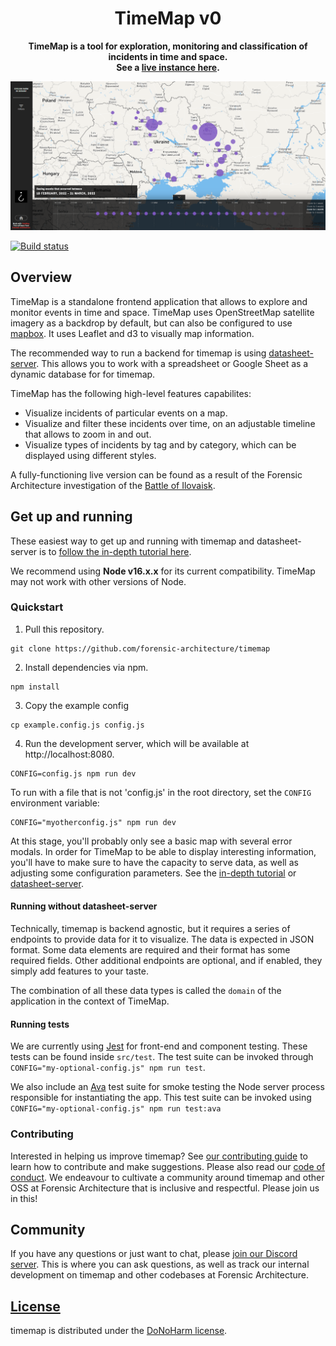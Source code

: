 <h1 align="center">
  TimeMap v0
</h1>

<p align="center">
  <strong>TimeMap is a tool for exploration, monitoring and classification of incidents in time and space.<br>See a <a href="https://blmprotests.forensic-architecture.org">live instance here</a>.</strong><br>
</p>

![](docs/example-timemap.png)

[![Build status](https://travis-ci.com/forensic-architecture/timemap.svg?branch=develop)](https://travis-ci.com/forensic-architecture/timemap)

## Overview

TimeMap is a standalone frontend application that allows to explore and monitor events in time and space. TimeMap uses OpenStreetMap satellite imagery as a backdrop by default, but can also be configured to use [mapbox](https://www.mapbox.com/). It uses Leaflet and d3 to visually map information.

The recommended way to run a backend for timemap is using [datasheet-server](https://github.com/forensic-architecture/datasheet-server). This allows you to work with a spreadsheet or Google Sheet as a dynamic database for for timemap.

TimeMap has the following high-level features capabilites:

- Visualize incidents of particular events on a map.
- Visualize and filter these incidents over time, on an adjustable timeline that allows to zoom in and out.
- Visualize types of incidents by tag and by category, which can be displayed using different styles.

A fully-functioning live version can be found as a result of the Forensic Architecture investigation of the [Battle of Ilovaisk](https://ilovaisk.forensic-architecture.org).

## Get up and running

These easiest way to get up and running with timemap and datasheet-server is to
[follow the in-depth tutorial here](https://forensic-architecture.org/investigation/timemap-for-cartographic-platforms).

We recommend using **Node v16.x.x** for its current compatibility.
TimeMap may not work with other versions of Node.

### Quickstart

1. Pull this repository.

```shell
git clone https://github.com/forensic-architecture/timemap
```

2. Install dependencies via npm.

```shell
npm install
```

3. Copy the example config

```shell
cp example.config.js config.js
```

4. Run the development server, which will be available at http://localhost:8080.

```shell
CONFIG=config.js npm run dev
```

To run with a file that is not 'config.js' in the root directory, set the `CONFIG` environment variable:

```
CONFIG="myotherconfig.js" npm run dev
```

At this stage, you'll probably only see a basic map with several error modals. In order for TimeMap to be able to display interesting information, you'll have to make sure to have the capacity to serve data, as well as adjusting some configuration parameters. See the [in-depth tutorial](https://forensic-architecture.org/investigation/timemap-for-cartographic-platforms) or [datasheet-server](https://github.com/forensic-architecture/datasheet-server).

#### Running without datasheet-server

Technically, timemap is backend agnostic, but it requires a series of endpoints to provide data for it to visualize. The data is expected in JSON format. Some data elements are required and their format has some required fields. Other additional endpoints are optional, and if enabled, they simply add features to your taste.

The combination of all these data types is called the `domain` of the application in the context of TimeMap.

#### Running tests

We are currently using [Jest](https://jestjs.io/) for front-end and component testing. These tests can be found inside `src/test`. The test suite can be invoked through `CONFIG="my-optional-config.js" npm run test`.

We also include an [Ava](https://github.com/avajs/ava) test suite for smoke testing the Node server process responsible for instantiating the app. This test suite can be invoked using `CONFIG="my-optional-config.js" npm run test:ava`

### Contributing

Interested in helping us improve timemap? See [our contributing guide](CONTRIBUTING.md) to learn how to contribute and make suggestions. Please also read our [code of conduct](CODE_OF_CONDUCT.md). We endeavour to cultivate a community around timemap and other OSS at Forensic Architecture that is inclusive and respectful. Please join us in this!

## Community

If you have any questions or just want to chat, please [join our Discord server](https://discord.gg/PjHKHJD5KX). This is where you can ask questions, as well as track our internal development on timemap and other codebases at Forensic Architecture.

## [License](LICENSE.md)

timemap is distributed under the [DoNoHarm license](https://github.com/raisely/NoHarm).

